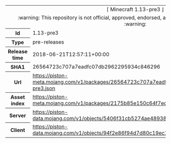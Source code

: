 <html><table>
<tr><td colspan="2" align="center"><img width="0" height="0"><br/>⌈ Minecraft 1.13-pre3 ⌋<br/><img width="0" height="0"></td></tr>
<tr><td colspan="2" align="center"><img width="0" height="0"><br/>
:warning: This repository is not official, approved, endorsed, associated or connected with Mojang :warning:
<br/><img width="0" height="0"></td></tr>
<tr><th>Id</th><td>1.13-pre3</td></tr>
<tr><th>Type</th><td>pre-releases</td></tr>
<tr><th>Release time</th><td>2018-06-21T12:57:11+00:00</td></tr>
<tr><th>SHA1</th><td>26564723c707a7eadfc07db2962295934c846296</td></tr>
<tr><th>Url</th><td><a href="https://piston-meta.mojang.com/v1/packages/26564723c707a7eadfc07db2962295934c846296/1.13-pre3.json">https://piston-meta.mojang.com/v1/packages/26564723c707a7eadfc07db2962295934c846296/1.13-pre3.json</a></td></tr>
<tr><th>Asset index</th><td><a href="https://piston-meta.mojang.com/v1/packages/2175b85e150c64f7ed285e7624b87c18cd992497/1.13.json">https://piston-meta.mojang.com/v1/packages/2175b85e150c64f7ed285e7624b87c18cd992497/1.13.json</a></td></tr>
<tr><th>Server</th><td><a href="https://piston-data.mojang.com/v1/objects/5406f31cb5274ae48938851de697b32976ecb499/server.jar">https://piston-data.mojang.com/v1/objects/5406f31cb5274ae48938851de697b32976ecb499/server.jar</a></td></tr>
<tr><th>Client</th><td><a href="https://piston-data.mojang.com/v1/objects/94f2e86f94d7d80c19ec1d3d637b1ef2d862be9e/client.jar">https://piston-data.mojang.com/v1/objects/94f2e86f94d7d80c19ec1d3d637b1ef2d862be9e/client.jar</a></td></tr>
</table></html>